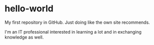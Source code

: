 # hello-world
My first repository in GitHub. Just doing like the own site recommends.

I'm an IT professional interested in learning a lot and in exchanging knowledge as well.
